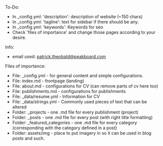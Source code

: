 To-Do:
- In _config.yml: 'description': description of website (~150 chars)
- In _config.yml: 'tagline': text for sidebar if there should be any.
- In _config.yml: 'keywords': Keywords for seo
- Check 'files of importance' and change those pages according to your desire.

Info:
- email used: patrick.theobald@peakboard.com

Files of importance:
- File: _config.yml - for general content and simple configurations.
- File: index.md - frontpage (landing)
- File: about.md - configurations for CV (can remove parts of cv here too)
- File: publishments.md - configurations for publishments
- File: _data/resume.yml - Information for CV
- File: _data/strings.yml - Commonly used pieces of text that can be altered
- Folder: _projects - one .md file for every publishment (project)
- Folder: _posts - one .md file for every post (with right title formatting)
- Folder: _featured_categories - one .md file for every category (corresponding with the category defined in a post)
- Folder: assets/img - place to put imagery in so it can be used in blog posts and such.
